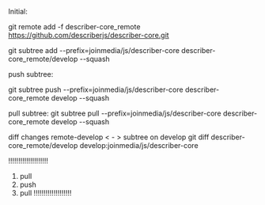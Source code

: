 Initial:

git remote add -f describer-core_remote https://github.com/describerjs/describer-core.git

git subtree add --prefix=joinmedia/js/describer-core describer-core_remote/develop --squash




push subtree:

git subtree push --prefix=joinmedia/js/describer-core describer-core_remote develop --squash


pull subtree:
git subtree pull --prefix=joinmedia/js/describer-core describer-core_remote develop --squash


diff changes remote-develop < - > subtree on develop
git diff describer-core_remote/develop develop:joinmedia/js/describer-core


!!!!!!!!!!!!!!!!!!!!
1. pull
2. push
3. pull
!!!!!!!!!!!!!!!!!!!